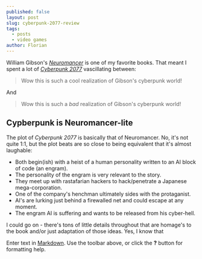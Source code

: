 ```yaml
---
published: false
layout: post
slug: cyberpunk-2077-review
tags:
  - posts
  - video games
author: Florian
---
```


William Gibson's [_Neuromancer_](https://en.wikipedia.org/wiki/Neuromancer) is one of my favorite books. That meant I spent a lot of [_Cyberpunk 2077_](https://en.wikipedia.org/wiki/Cyberpunk_2077) vascillating between:

> Wow this is such a cool realization of Gibson's cyberpunk world!

And

> Wow this is such a _bad_ realization of Gibson's cyberpunk world!

## Cypberpunk is Neuromancer-lite

The plot of _Cyberpunk 2077_ is basically that of Neuromancer. No, it's not quite 1:1, but the plot beats are so close to being equivalent that it's almost laughable:

- Both begin(ish) with a heist of a human personality written to an AI block of code (an engram).
- The personality of the engram is very relevant to the story.
- They meet up with rastafarian hackers to hack/penetrate a Japanese mega-corporation.
- One of the company's henchman ultimately sides with the protaganist.
- AI's are lurking just behind a firewalled net and could escape at any moment.
- The engram AI is suffering and wants to be released from his cyber-hell.

I could go on - there's tons of little details throughout that are homage's to the book and/or just adaptation of those ideas. Yes, I know that 


Enter text in [Markdown](http://daringfireball.net/projects/markdown/). Use the toolbar above, or click the **?** button for formatting help.
